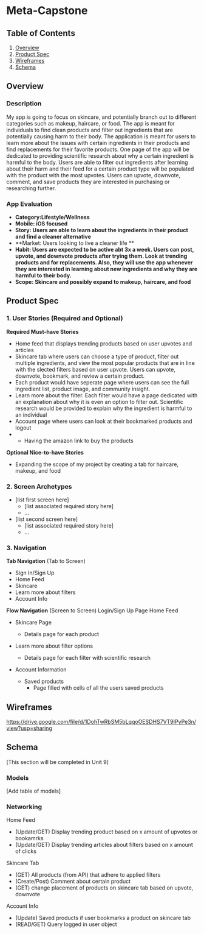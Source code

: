 # Meta-Capstone
## Table of Contents
1. [Overview](#Overview)
1. [Product Spec](#Product-Spec)
1. [Wireframes](#Wireframes)
2. [Schema](#Schema)

## Overview
### Description
My app is going to focus on skincare, and potentially branch out to different categories such as makeup, haircare, or food. The app is meant for individuals to find clean products and filter out ingredients that are potentially causing harm to their body. The application is meant for users to learn more about the issues with certain ingredients in their products and find replacements for their favorite products. One page of the app will be dedicated to providing scientific research about why a certain ingredient is harmful to the body. Users are able to filter out ingredients after learning about their harm and their feed for a certain product type will be populated with the product with the most upvotes. Users can upvote, downvote, comment, and save products they are interested in purchasing or researching further. 

### App Evaluation
- **Category:Lifestyle/Wellness**
- **Mobile: iOS focused**
- **Story: Users are able to learn about the ingredients in their product and find a cleaner alternative**
- **Market: Users looking to live a cleaner life **
- **Habit: Users are expected to be active abt 3x a week. Users can post, upvote, and downvote products after trying them. Look at trending products and for replacements. Also, they will use the app whenever they are interested in learning about new ingredients and why they are harmful to their body.**
- **Scope: Skincare and possibly expand to makeup, haircare, and food**

## Product Spec

### 1. User Stories (Required and Optional)

**Required Must-have Stories**
* Home feed that displays trending products based on user upvotes and articles
* Skincare tab where users can choose a type of product, filter out multiple ingredients, and view the most popular products that are in line with the slected filters based on user upvote. Users can upvote, downvote, bookmark, and review a certain product. 
* Each product would have seperate page where users can see the full ingredient list, product image, and community insight.
* Learn more about the filter. Each filter would have a page dedicated with an explanation about why it is even an option to filter out. Scientific research would be provided to explain why the ingredient is harmful to an individual
* Account page where users can look at their bookmarked products and logout
* * Having the amazon link to buy the products


**Optional Nice-to-have Stories**

* Expanding the scope of my project by creating a tab for haircare, makeup, and food

### 2. Screen Archetypes

* [list first screen here]
   * [list associated required story here]
   * ...
* [list second screen here]
   * [list associated required story here]
   * ...

### 3. Navigation

**Tab Navigation** (Tab to Screen)
* Sign In/Sign Up
* Home Feed
* Skincare
* Learn more about filters
* Account Info

**Flow Navigation** (Screen to Screen)
Login/Sign Up Page 
Home Feed
* Skincare Page
   * Details page for each product
   
* Learn more about filter options
   * Details page for each filter with scientific research
   
* Account Information
  * Saved products
    * Page filled with cells of all the users saved products

## Wireframes
https://drive.google.com/file/d/1DohTwRbSM5bLqqoOESDHS7VT9IPyPe3n/view?usp=sharing


## Schema 
[This section will be completed in Unit 9]

### Models
[Add table of models]

### Networking
Home Feed
* (Update/GET) Display trending product based on x amount of upvotes or bookamrks
* (Update/GET) Display trending articles about filters based on x amount of clicks

Skincare Tab
* (GET) All products (from API) that adhere to applied filters
* (Create/Post) Comment about certain product
* (GET) change placement of products on skincare tab based on upvote, downvote 

Account Info
* (Update) Saved products if user bookmarks a product on skincare tab
* (READ/GET) Query logged in user object

